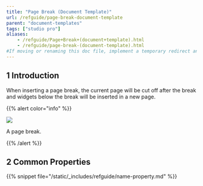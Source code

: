```yaml
---
title: "Page Break (Document Template)"
url: /refguide/page-break-document-template
parent: "document-templates"
tags: ["studio pro"]
aliases:
    - /refguide/Page+Break+(document+template).html
    - /refguide/page-break-(document-template).html
#If moving or renaming this doc file, implement a temporary redirect and let the respective team know they should update the URL in the product. See Mapping to Products for more details.
---
```


## 1 Introduction

When inserting a page break, the current page will be cut off after the break and widgets below the break will be inserted in a new page.

{{% alert color="info" %}}

![](/attachments/refguide/modeling/resources/document-templates/page-break-document-template/918135.png)

A page break.

{{% /alert %}}

## 2 Common Properties

{{% snippet file="/static/_includes/refguide/name-property.md" %}}

